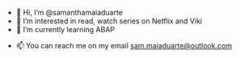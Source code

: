 - 👋 Hi, I’m @samanthamaiaduarte
- 👀 I’m interested in read, watch series on Netflix and Viki
- 🌱 I’m currently learning ABAP
<!--- 💞️ I’m looking to collaborate on ...-->
- 📫 You can reach me on my email sam.maiaduarte@outlook.com

<!---
samanthamaiaduarte/samanthamaiaduarte is a ✨ special ✨ repository because its `README.md` (this file) appears on your GitHub profile.
You can click the Preview link to take a look at your changes.
--->
